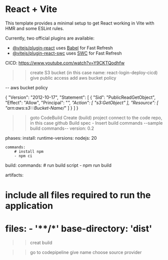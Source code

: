 # React + Vite

This template provides a minimal setup to get React working in Vite with HMR and some ESLint rules.

Currently, two official plugins are available:

- [@vitejs/plugin-react](https://github.com/vitejs/vite-plugin-react/blob/main/packages/plugin-react/README.md) uses [Babel](https://babeljs.io/) for Fast Refresh
- [@vitejs/plugin-react-swc](https://github.com/vitejs/vite-plugin-react-swc) uses [SWC](https://swc.rs/) for Fast Refresh

CICD: https://www.youtube.com/watch?v=Y9CKTQodhfw

>> create S3 bucket (in this case name: react-login-deploy-cicd)
>> give public access
>> add aws bucket policy

-- aws bucket policy

{
    "Version": "2012-10-17",
    "Statement": [
        {
            "Sid": "PublicReadGetObject",
            "Effect": "Allow",
            "Principal": "*",
            "Action": [
                "s3:GetObject"
            ],
            "Resource": [
                "arn:aws:s3:::Bucket-Name/*"
            ]
        }
    ]
}

>> goto CodeBuild
>> Create (build) project
>> connect to the code repo, in this case github
>> Build spec - Insert build commands
    --sample build commands--
version: 0.2

phases:
  install:
    runtime-versions:
      nodejs: 20
   
    commands:
        # install npm
        - npm ci
       
  build:
    commands:
        # run build script
        - npm run build
     
artifacts:
  # include all files required to run the application
  files:
    - '**/*'
  base-directory: 'dist'
===========================

>> creat build

>> go to codepipeline
>> give name
choose source provider
